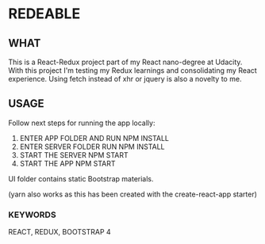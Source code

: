 # REDEABLE

## WHAT

This is a React-Redux project part of my React nano-degree at Udacity. With this project I'm testing my Redux learnings and consolidating my React experience. Using fetch instead of xhr or jquery is also a novelty to me.

## USAGE

Follow next steps for running the app locally:

1) ENTER APP FOLDER AND RUN NPM INSTALL
2) ENTER SERVER FOLDER RUN NPM INSTALL 
3) START THE SERVER NPM START 
4) START THE APP NPM START

UI folder contains static Bootstrap materials.

(yarn also works as this has been created with the create-react-app starter)

### KEYWORDS

REACT, REDUX, BOOTSTRAP 4